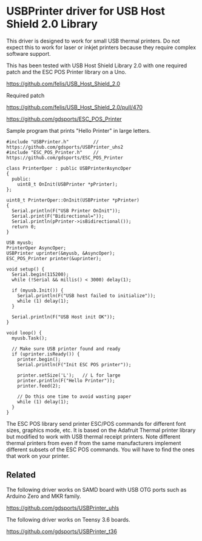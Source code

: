 # USBPrinter driver for USB Host Shield 2.0 Library

This driver is designed to work for small USB thermal printers. Do not expect
this to work for laser or inkjet printers because they require complex software
support.

This has been tested with USB Host Shield Library 2.0 with one required patch
and the ESC POS Printer library on a Uno.

https://github.com/felis/USB_Host_Shield_2.0

Required patch

https://github.com/felis/USB_Host_Shield_2.0/pull/470

https://github.com/gdsports/ESC_POS_Printer

Sample program that prints "Hello Printer" in large letters.

```
#include "USBPrinter.h"			// https://github.com/gdsports/USBPrinter_uhs2
#include "ESC_POS_Printer.h"	// https://github.com/gdsports/ESC_POS_Printer

class PrinterOper : public USBPrinterAsyncOper
{
  public:
    uint8_t OnInit(USBPrinter *pPrinter);
};

uint8_t PrinterOper::OnInit(USBPrinter *pPrinter)
{
  Serial.println(F("USB Printer OnInit"));
  Serial.print(F("Bidirectional="));
  Serial.println(pPrinter->isBidirectional());
  return 0;
}

USB myusb;
PrinterOper AsyncOper;
USBPrinter uprinter(&myusb, &AsyncOper);
ESC_POS_Printer printer(&uprinter);

void setup() {
  Serial.begin(115200);
  while (!Serial && millis() < 3000) delay(1);

  if (myusb.Init()) {
    Serial.println(F("USB host failed to initialize"));
    while (1) delay(1);
  }

  Serial.println(F("USB Host init OK"));
}

void loop() {
  myusb.Task();

  // Make sure USB printer found and ready
  if (uprinter.isReady()) {
    printer.begin();
    Serial.println(F("Init ESC POS printer"));

    printer.setSize('L');   // L for large
    printer.println(F("Hello Printer"));
    printer.feed(2);

    // Do this one time to avoid wasting paper
    while (1) delay(1);
  }
}
```

The ESC POS library send printer ESC/POS commands for different font sizes,
graphics mode, etc. It is based on the Adafruit Thermal printer library but
modified to work with USB thermal receipt printers. Note different thermal
printers from even if from the same manufacturers implement different subsets
of the ESC POS commands. You will have to find the ones that work on your
printer.

## Related

The following driver works on SAMD board with USB OTG ports such as Arduino Zero and MKR family.

https://github.com/gdsports/USBPrinter_uhls

The following driver works on Teensy 3.6 boards.

https://github.com/gdsports/USBPrinter_t36
